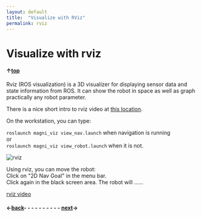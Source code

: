 ```yaml
---
layout: default
title:  "Visualize with RViz"
permalink: rviz
---
```


# Visualize with rviz

#### &uarr;[top](https://ubiquityrobotics.github.io/learn/)

Rviz (ROS visualization) is a 3D visualizer for displaying sensor data and state information from ROS. It can show the robot in space as well as graph practically any robot parameter.

There is a nice short intro to rviz video at [this location](http://wiki.ros.org/rviz).

<!-- To start rviz, type on the workstation command line:

  `rviz`
-->
On the workstation, you can type:

  ```roslaunch magni_viz view_nav.launch``` when navigation is running  
  or  
  ```roslaunch magni_viz view_robot.launch``` when it is not.

![rviz](https://ubiquityrobotics.github.io/learn/assets/rviz_image.png)

Using rviz, you can move the robot:  
Click on "2D Nav Goal" in the menu bar.  
Click again in the black screen area.  The robot will ......

[rviz video](https://ubiquityrobotics.github.io/learn/assets/rviz_with_nav.mp4)

#### &larr;[back](workstation_setup)- - - - - - - - - - [next](fiducials)&rarr;
